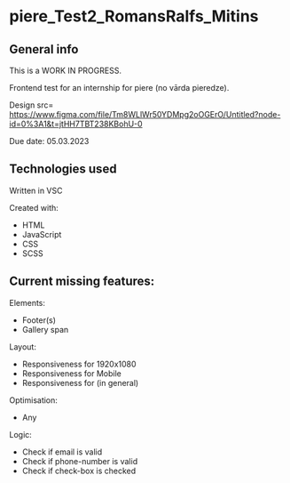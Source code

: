 # piere_Test2_RomansRalfs_Mitins

## General info
This is a WORK IN PROGRESS.

Frontend test for an internship for piere (no vārda pieredze).

Design src= https://www.figma.com/file/Tm8WLlWr50YDMpg2oOGErO/Untitled?node-id=0%3A1&t=jtHH7TBT238KBohU-0

Due date: 05.03.2023

## Technologies used
Written in VSC

Created with:
  * HTML
  * JavaScript
  * CSS
  * SCSS

## Current missing features:
Elements:
  * Footer(s)
  * Gallery span
    
Layout:
  * Responsiveness for 1920x1080
  * Responsiveness for Mobile
  * Responsiveness for (in general)
    
Optimisation:
  * Any

Logic:
  * Check if email is valid
  * Check if phone-number is valid
  * Check if check-box is checked
    
    
